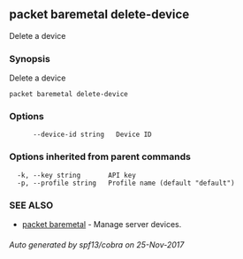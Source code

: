 ## packet baremetal delete-device

Delete a device

### Synopsis


Delete a device

```
packet baremetal delete-device
```

### Options

```
      --device-id string   Device ID
```

### Options inherited from parent commands

```
  -k, --key string       API key
  -p, --profile string   Profile name (default "default")
```

### SEE ALSO
* [packet baremetal](packet_baremetal.md)	 - Manage server devices.

###### Auto generated by spf13/cobra on 25-Nov-2017
